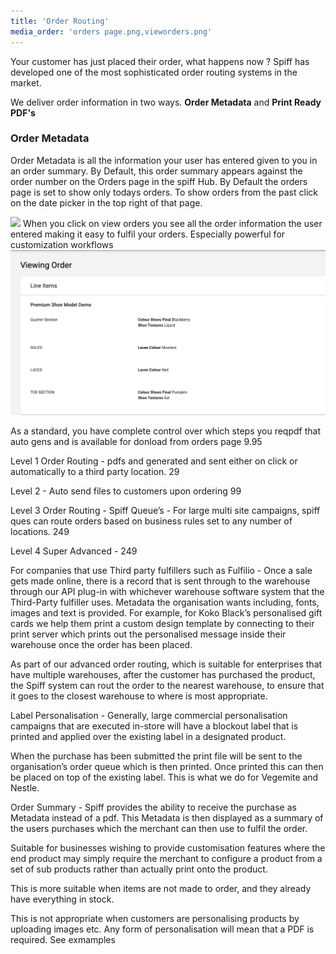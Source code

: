 ```yaml
---
title: 'Order Routing'
media_order: 'orders page.png,vieworders.png'
---
```


Your customer has just placed their order, what happens now ? Spiff has developed one of the most sophisticated order routing systems in the market. 

We deliver order information in two ways. **Order Metadata** and **Print Ready PDF's**

### Order Metadata
Order Metadata is all the information your user has entered given to you in an order summary. By Default, this order summary appears against the order number on the Orders page in the spiff Hub. By Default the orders page is set to show only todays orders. To show orders from the past click on the date picker in the top right of that page. 

![](https://help.spiff.com.au/user/pages/04.Spiff-Concepts/07.order-routing/orders%20page.png)
When you click on view orders you see all the order information the user entered making it easy to fulfil your orders. Especially powerful for customization workflows
![](vieworders.png)


As a standard, you have complete control over which steps you reqpdf that auto gens and is available for donload from orders page 9.95

Level 1 Order Routing - pdfs and generated and sent either on click or automatically to a third party location.  29

Level 2 - Auto send files to customers upon ordering 99

Level 3 Order Routing - Spiff Queue’s - For large multi site campaigns, spiff ques can route orders based on business rules set to any number of locations. 249

Level 4 Super Advanced - 249

 

For companies that use Third party fulfillers such as Fulfilio - Once a sale gets made online, there is a record that is sent through to the warehouse through our API plug-in with whichever warehouse software system that the Third-Party fulfiller uses. Metadata the organisation wants including, fonts, images and text is provided. For example, for Koko Black’s personalised gift cards we help them print a custom design template by connecting to their print server which prints out the personalised message inside their warehouse once the order has been placed. 

As part of our advanced order routing, which is suitable for enterprises that have multiple warehouses, after the customer has purchased the product, the Spiff system can rout the order to the nearest warehouse, to ensure that it goes to the closest warehouse to where is most appropriate. 

 Label Personalisation -  Generally, large commercial personalisation campaigns that are executed in-store will have a blockout label that is printed and applied over the existing label in a designated product.

 When the purchase has been submitted the print file will be sent to the organisation’s order queue which is then printed. Once printed this can then be placed on top of the existing label. This is what we do for Vegemite and Nestle. 


 

 

Order Summary  - Spiff provides the ability to receive the purchase as Metadata instead of a pdf. This Metadata is then displayed as a summary of the users purchases which the merchant can then use to fulfil the order. 

Suitable for businesses wishing to provide customisation features where the end product may simply require the merchant to configure a product from a set of sub products rather than actually print onto the product. 

This is more suitable when items are not made to order, and they already have everything in stock. 


This is not appropriate when customers are personalising products by uploading images etc. Any form of personalisation will mean that a PDF is required. See exmamples